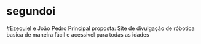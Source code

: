 # segundoi
#Ezequiel e João Pedro 
Principal proposta:
Site de divulgação de róbotica basica de maneira fácil e acessivel para todas as idades
